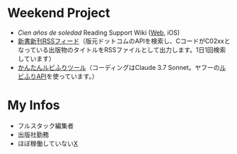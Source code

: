 # Weekend Project
- *Cien años de soledad* Reading Support Wiki ([Web](https://macondo.wiki/), iOS)
- [新書新刊RSSフィード](https://analekt.github.io/shinsho/index.xml)（版元ドットコムのAPIを検索し、CコードがC02xxとなっている出版物のタイトルをRSSファイルとして出力します。1日1回検索しています）
- [かんたんルビふりツール](https://yahoo-ruby-api-claude.vercel.app/)（コーディングはClaude 3.7 Sonnet。ヤフーの[ルビふりAPI](https://developer.yahoo.co.jp/webapi/jlp/furigana/v2/furigana.html)を使っています。）

# My Infos
- フルスタック編集者
- 出版社勤務
- ほぼ稼働していない[X](http://x.com/analekt)
